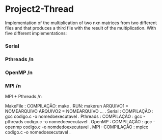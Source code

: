 # Project2-Thread
Implementation of the multiplication of two nxn matrices from two different files and that produces a third file with the result of the multiplication. With five different implementations:
### Serial
### Pthreads /n 
### OpenMP /n
### MPI /n
MPI + Pthreads /n

MakeFile : COMPILAÇÃO: make .
                  RUN: makerun ARQUIVO1 = NOMEARQUIVO ARQUIVO2 = NOMEARQUIVO ... .
Serial : COMPILAÇÃO : gcc codigo.c -o nomedoexecutavel .
Pthreads : COMPILAÇÃO : gcc -pthreads codigo.c -o nomedoexecutavel .
OpenMP : COMPILAÇÃO : gcc -openmp codigo.c -o nomdedoexecutavel .
MPI : COMPILAÇÃO : mpicc codigo.c -o nomedoexecutavel .

